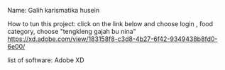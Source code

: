 Name:
Galih karismatika husein

How to tun this project:
click on the link below and choose login , food category, choose "tengkleng gajah bu nina"
https://xd.adobe.com/view/183158f8-c3d8-4b27-6f42-9349438b8fd0-6e00/

list of software:
Adobe XD
